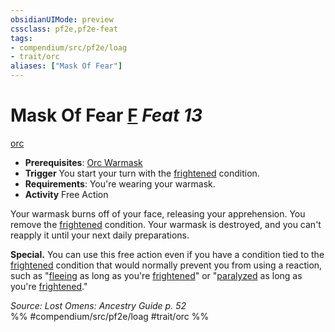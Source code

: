 ```yaml
---
obsidianUIMode: preview
cssclass: pf2e,pf2e-feat
tags:
- compendium/src/pf2e/loag
- trait/orc
aliases: ["Mask Of Fear"]
---
```

# Mask Of Fear  [F](rules/core-rulebook/chapter-9-playing-the-game.md#Actions "Free Action") *Feat 13*  
[orc](rules/traits/orc.md "Orc Ancestry & Heritage Trait")  

- **Prerequisites**: [Orc Warmask](compendium/feats/orc-warmask-loag.md)
- **Trigger** You start your turn with the [frightened](rules/conditions.md#Frightened) condition.
- **Requirements**: You're wearing your warmask.
- **Activity** Free Action

Your warmask burns off of your face, releasing your apprehension. You remove the [frightened](rules/conditions.md#Frightened) condition. Your warmask is destroyed, and you can't reapply it until your next daily preparations.

**Special.** You can use this free action even if you have a condition tied to the [frightened](rules/conditions.md#Frightened) condition that would normally prevent you from using a reaction, such as "[fleeing](rules/conditions.md#Fleeing) as long as you're [frightened](rules/conditions.md#Frightened)" or "[paralyzed](rules/conditions.md#Paralyzed) as long as you're [frightened](rules/conditions.md#Frightened)."

*Source: Lost Omens: Ancestry Guide p. 52*  
%% #compendium/src/pf2e/loag #trait/orc %%